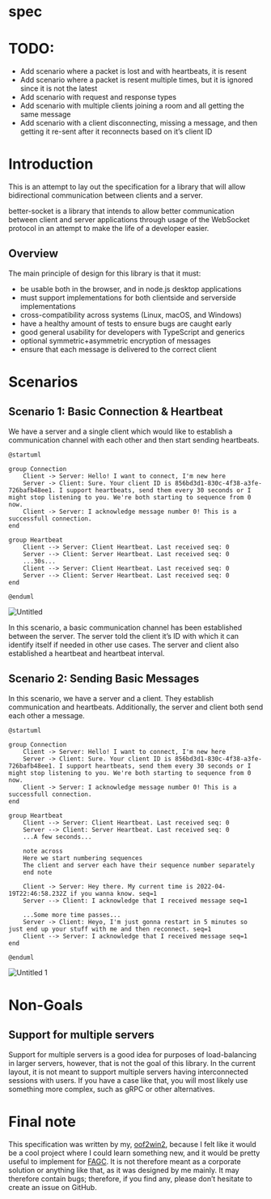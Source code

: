 # spec

# TODO:

- Add scenario where a packet is lost and with heartbeats, it is resent
- Add scenario where a packet is resent multiple times, but it is ignored since it is not the latest
- Add scenario with request and response types
- Add scenario with multiple clients joining a room and all getting the same message
- Add scenario with a client disconnecting, missing a message, and then getting it re-sent after it reconnects based on it’s client ID

# Introduction

This is an attempt to lay out the specification for a library that will allow bidirectional communication between clients and a server.

better-socket is a library that intends to allow better communication between client and server applications through usage of the WebSocket protocol in an attempt to make the life of a developer easier.

## Overview

The main principle of design for this library is that it must:

- be usable both in the browser, and in node.js desktop applications
- must support implementations for both clientside and serverside implementations
- cross-compatibility across systems (Linux, macOS, and Windows)
- have a healthy amount of tests to ensure bugs are caught early
- good general usability for developers with TypeScript and generics
- optional symmetric+asymmetric encryption of messages
- ensure that each message is delivered to the correct client

# Scenarios

## Scenario 1: Basic Connection & Heartbeat

We have a server and a single client which would like to establish a communication channel with each other and then start sending heartbeats.

```
@startuml

group Connection
	Client -> Server: Hello! I want to connect, I'm new here
	Server -> Client: Sure. Your client ID is 856bd3d1-830c-4f38-a3fe-726bafb48ee1. I support heartbeats, send them every 30 seconds or I might stop listening to you. We're both starting to sequence from 0 now.
	Client -> Server: I acknowledge message number 0! This is a successfull connection.
end

group Heartbeat
	Client --> Server: Client Heartbeat. Last received seq: 0
	Server --> Client: Server Heartbeat. Last received seq: 0
	...30s...
	Client --> Server: Client Heartbeat. Last received seq: 0
	Server --> Client: Server Heartbeat. Last received seq: 0
end

@enduml
```

![Untitled](https://user-images.githubusercontent.com/23482862/164115635-753477d7-aa81-4121-bdb2-136f2a35ed72.png)

In this scenario, a basic communication channel has been established between the server. The server told the client it’s ID with which it can identify itself if needed in other use cases. The server and client also established a heartbeat and heartbeat interval.

## Scenario 2: Sending Basic Messages

In this scenario, we have a server and a client. They establish communication and heartbeats. Additionally, the server and client both send each other a message.

```
@startuml

group Connection
	Client -> Server: Hello! I want to connect, I'm new here
	Server -> Client: Sure. Your client ID is 856bd3d1-830c-4f38-a3fe-726bafb48ee1. I support heartbeats, send them every 30 seconds or I might stop listening to you. We're both starting to sequence from 0 now.
	Client -> Server: I acknowledge message number 0! This is a successfull connection.
end

group Heartbeat
	Client --> Server: Client Heartbeat. Last received seq: 0
	Server --> Client: Server Heartbeat. Last received seq: 0
	...A few seconds...

	note across
	Here we start numbering sequences
	The client and server each have their sequence number separately
	end note
	
	Client -> Server: Hey there. My current time is 2022-04-19T22:46:58.232Z if you wanna know. seq=1
	Server --> Client: I acknowledge that I received message seq=1
	
	...Some more time passes...
	Server -> Client: Heyo, I'm just gonna restart in 5 minutes so just end up your stuff with me and then reconnect. seq=1
	Client --> Server: I acknowledge that I received message seq=1
end

@enduml
```

![Untitled 1](https://user-images.githubusercontent.com/23482862/164115606-3060ebf5-6738-465e-a380-ebf8972c8c75.png)

# Non-Goals

## Support for multiple servers

Support for multiple servers is a good idea for purposes of load-balancing in larger servers, however, that is not the goal of this library. In the current layout, it is not meant to support multiple servers having interconnected sessions with users. If you have a case like that, you will most likely use something more complex, such as gRPC or other alternatives.

# Final note

This specification was written by my, [oof2win2](https://github.com/oof2win2), because I felt like it would be a cool project where I could learn something new, and it would be pretty useful to implement for [FAGC](https://github.com/FactorioAntigrief/FactorioAntigrief). It is not therefore meant as a corporate solution or anything like that, as it was designed by me mainly. It may therefore contain bugs; therefore, if you find any, please don’t hesitate to create an issue on GitHub.
